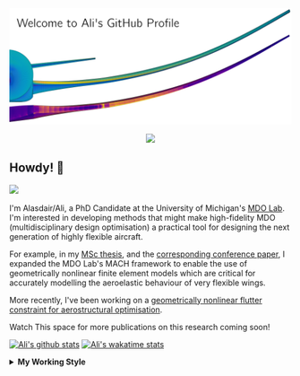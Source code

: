 <!--
# Welcome to Ali's github profile


-->

![banner](https://raw.githubusercontent.com/A-CGray/A-CGray/main/Images/GitHubProfileBanner.png)
<p align='center'>
<a href="https://www.linkedin.com/in/alasdaircgray/"><img height="30" src="https://github.com/WaylonWalker/WaylonWalker/blob/main/icon/linkedin.png?raw=true"></a>
</p>

## Howdy! 👋

![](https://komarev.com/ghpvc/?username=A-CGray&color=blue)

I'm Alasdair/Ali, a PhD Candidate at the University of Michigan's [MDO Lab](http://mdolab.engin.umich.edu).
I'm interested in developing methods that might make high-fidelity MDO (multidisciplinary design optimisation) a practical tool for designing the next generation of highly flexible aircraft.

For example, in my [MSc thesis](http://resolver.tudelft.nl/uuid:1a6b5001-d213-40d9-bc2c-5e831eda527d), and the [corresponding conference paper](https://www.researchgate.net/publication/348242101_Geometrically_Nonlinear_High-fidelity_Aerostructural_Optimization_for_Highly_Flexible_Wings), I expanded the MDO Lab's MACH framework to enable the use of geometrically nonlinear finite element models which are critical for accurately modelling the aeroelastic behaviour of very flexible wings.

More recently, I've been working on a [geometrically nonlinear flutter constraint for aerostructural optimisation](https://www.researchgate.net/publication/361040097_High-fidelity_Aerostructural_Optimization_with_a_Geometrically_Nonlinear_Flutter_Constraint).

Watch This space for more publications on this research coming soon!

<!--
**A-CGray/A-CGray** is a ✨ _special_ ✨ repository because its `README.md` (this file) appears on your GitHub profile.

Here are some ideas to get you started:

- 🔭 I’m currently working on ...
- 🌱 I’m currently learning ...
- 👯 I’m looking to collaborate on ...
- 🤔 I’m looking for help with ...
- 💬 Ask me about ...
- 📫 How to reach me: ...
- 😄 Pronouns: ...
- ⚡ Fun fact: ...
-->


[![Ali's github stats](https://github-readme-stats.vercel.app/api?username=A-CGray)](https://github.com/anuraghazra/github-readme-stats)
[![Ali's wakatime stats](https://github-readme-stats.vercel.app/api/wakatime?username=ACGray)](https://github.com/anuraghazra/github-readme-stats)


<details>
  <summary>
    <strong>My Working Style</strong>
  </summary>
  
  <!--START_SECTION:waka-->
![Code Time](http://img.shields.io/badge/Code%20Time-1%2C701%20hrs%2046%20mins-blue)

![Lines of code](https://img.shields.io/badge/From%20Hello%20World%20I%27ve%20Written-11%20Million%20lines%20of%20code-blue)

**I'm an Early 🐤** 

```text
🌞 Morning    109 commits    ████░░░░░░░░░░░░░░░░░░░░░   16.74% 
🌆 Daytime    262 commits    ██████████░░░░░░░░░░░░░░░   40.25% 
🌃 Evening    254 commits    █████████░░░░░░░░░░░░░░░░   39.02% 
🌙 Night      26 commits     █░░░░░░░░░░░░░░░░░░░░░░░░   3.99%

```
📅 **I'm Most Productive on Thursday** 

```text
Monday       97 commits     ███░░░░░░░░░░░░░░░░░░░░░░   14.9% 
Tuesday      104 commits    ████░░░░░░░░░░░░░░░░░░░░░   15.98% 
Wednesday    96 commits     ███░░░░░░░░░░░░░░░░░░░░░░   14.75% 
Thursday     138 commits    █████░░░░░░░░░░░░░░░░░░░░   21.2% 
Friday       121 commits    ████░░░░░░░░░░░░░░░░░░░░░   18.59% 
Saturday     27 commits     █░░░░░░░░░░░░░░░░░░░░░░░░   4.15% 
Sunday       68 commits     ██░░░░░░░░░░░░░░░░░░░░░░░   10.45%

```


📊 **This Week I Spent My Time On** 

```text
💬 Programming Languages: 
Python                   32 hrs 35 mins      ███████████████████░░░░░░   78.4% 
C++                      7 hrs 31 mins       ████░░░░░░░░░░░░░░░░░░░░░   18.11% 
YAML                     46 mins             ░░░░░░░░░░░░░░░░░░░░░░░░░   1.87% 
Cython                   24 mins             ░░░░░░░░░░░░░░░░░░░░░░░░░   0.99% 
reStructuredText         5 mins              ░░░░░░░░░░░░░░░░░░░░░░░░░   0.23%

🔥 Editors: 
VS Code                  41 hrs 34 mins      █████████████████████████   100.0%

🐱‍💻 Projects: 
FEMpy                    29 hrs 59 mins      ██████████████████░░░░░░░   72.12% 
tacs                     11 hrs 2 mins       ██████░░░░░░░░░░░░░░░░░░░   26.56% 
pyaerostructure          16 mins             ░░░░░░░░░░░░░░░░░░░░░░░░░   0.67% 
TOASTY                   6 mins              ░░░░░░░░░░░░░░░░░░░░░░░░░   0.25% 
Unknown Project          5 mins              ░░░░░░░░░░░░░░░░░░░░░░░░░   0.2%

💻 Operating System: 
Linux                    41 hrs 34 mins      █████████████████████████   100.0%

```

**I Mostly Code in Python** 

```text
Python                   21 repos            ████████████░░░░░░░░░░░░░   47.73% 
TeX                      10 repos            █████░░░░░░░░░░░░░░░░░░░░   22.73% 
C++                      4 repos             ██░░░░░░░░░░░░░░░░░░░░░░░   9.09% 
HTML                     3 repos             █░░░░░░░░░░░░░░░░░░░░░░░░   6.82% 
Shell                    2 repos             █░░░░░░░░░░░░░░░░░░░░░░░░   4.55%

```



 Last Updated on 04/12/2022 16:54:11 UTC
<!--END_SECTION:waka-->
</details>
